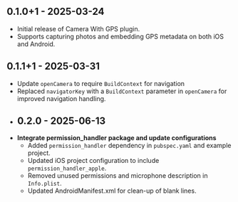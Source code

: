 ## 0.1.0+1 - 2025-03-24
- Initial release of Camera With GPS plugin.
- Supports capturing photos and embedding GPS metadata on both iOS and Android.
## 0.1.1+1 - 2025-03-31
 - Update `openCamera` to require `BuildContext` for navigation 
 - Replaced `navigatorKey` with a `BuildContext` parameter in `openCamera` for improved navigation handling. 
 - ## 0.2.0 - 2025-06-13
 - **Integrate permission_handler package and update configurations**
    - Added `permission_handler` dependency in `pubspec.yaml` and example project.
    - Updated iOS project configuration to include `permission_handler_apple`.
    - Removed unused permissions and microphone description in `Info.plist`.
    - Updated AndroidManifest.xml for clean-up of blank lines.

